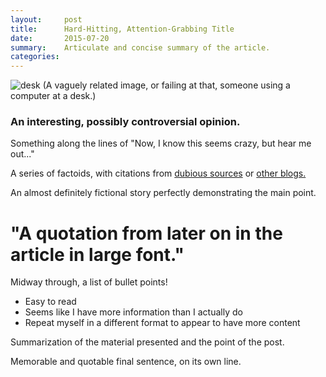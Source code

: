```yaml
---
layout:     post
title:      Hard-Hitting, Attention-Grabbing Title
date:       2015-07-20
summary:    Articulate and concise summary of the article.
categories: 
---
```


![desk](https://cloud.githubusercontent.com/assets/1424573/3378137/abac6d7c-fbe6-11e3-8e09-55745b6a8176.png)
(A vaguely related image, or failing at that, someone using a computer at a desk.)

### An interesting, possibly controversial opinion. 

Something along the lines of "Now, I know this seems crazy, but hear me out..."

A series of factoids, with citations from [dubious sources](http://gawker.com/) or [other blogs.](http://vsinha.com/)

An almost definitely fictional story perfectly demonstrating the main point.

# "A quotation from later on in the article in large font."


Midway through, a list of bullet points!

* Easy to read
* Seems like I have more information than I actually do
* Repeat myself in a different format to appear to have more content


Summarization of the material presented and the point of the post.


Memorable and quotable final sentence, on its own line.